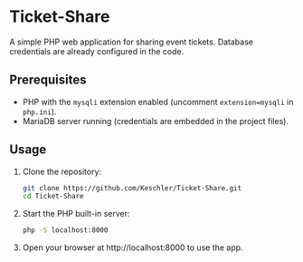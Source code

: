 # Ticket-Share

A simple PHP web application for sharing event tickets. Database credentials are already configured in the code.

## Prerequisites

- PHP with the `mysqli` extension enabled (uncomment `extension=mysqli` in `php.ini`).
- MariaDB server running (credentials are embedded in the project files).

## Usage

1. Clone the repository:
   ```bash
   git clone https://github.com/Keschler/Ticket-Share.git
   cd Ticket-Share
   ```
2. Start the PHP built-in server:
   ```bash
   php -S localhost:8000
   ```
3. Open your browser at http://localhost:8000 to use the app.
